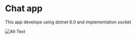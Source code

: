 # Chat app

This app develope using dotnet 6.0 and implementation socket

![Alt Text](https://github.com/Wppq/chatting-app/blob/client-command/socket.gif)